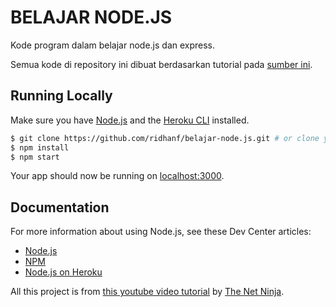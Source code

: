 # BELAJAR NODE.JS

Kode program dalam belajar node.js dan express.

Semua kode di repository ini dibuat berdasarkan tutorial pada [sumber ini](https://www.youtube.com/watch?v=zb3Qk8SG5Ms&list=PL4cUxeGkcC9jsz4LDYc6kv3ymONOKxwBU&index=1&t=530s).

## Running Locally

Make sure you have [Node.js](http://nodejs.org/) and the [Heroku CLI](https://cli.heroku.com/) installed.

```sh
$ git clone https://github.com/ridhanf/belajar-node.js.git # or clone your own fork
$ npm install
$ npm start
```

Your app should now be running on [localhost:3000](http://localhost:3000/).

## Documentation

For more information about using Node.js, see these Dev Center articles:

- [Node.js](https://nodejs.org/)
- [NPM](https://www.npmjs.com/)
- [Node.js on Heroku](https://devcenter.heroku.com/categories/nodejs)

All this project is from [this youtube video tutorial](https://www.youtube.com/playlist?list=PL4cUxeGkcC9jsz4LDYc6kv3ymONOKxwBU) by [The Net Ninja](https://www.youtube.com/c/TheNetNinja).